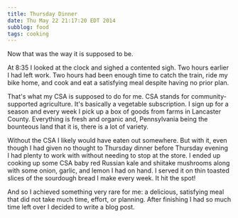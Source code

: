 ```yaml
---
title: Thursday Dinner
date: Thu May 22 21:17:20 EDT 2014
subblog: food
tags: cooking
---
```


Now that was the way it is supposed to be.

At 8:35 I looked at the clock and sighed a contented sigh. Two hours earlier I had left work. Two hours had been enough time to catch the train, ride my bike home, and cook and eat a satisfying meal despite having no prior plan.

<!-- MORE -->

That's what my CSA is supposed to do for me. CSA stands for community-supported agriculture. It's basically a vegetable subscription. I sign up for a season and every week I pick up a box of goods from farms in Lancaster County. Everything is fresh and organic and, Pennsylvania being the bounteous land that it is, there is a lot of variety.

Without the CSA I likely would have eaten out somewhere. But with it, even though I had given no thought to Thursday dinner before Thursday evening I had plenty to work with without needing to stop at the store. I ended up cooking up some CSA baby red Russian kale and shiitake mushrooms along with some onion, garlic, and lemon I had on hand. I served it on thin toasted slices of the sourdough bread I make every week. It hit the spot!

And so I achieved something very rare for me: a delicious, satisfying meal that did not take much time, effort, or planning. After finishing I had so much time left over I decided to write a blog post.
